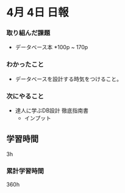 #  4月 4日 日報
###  取り組んだ課題
  * データベース本
    *100p ~ 170p 
### わかったこと
  * データベースを設計する時気をつけること。
### 次にやること

* 達人に学ぶDB設計 徹底指南書
  * インプット

##  学習時間
3h

###  累計学習時間
360h
